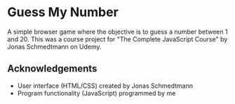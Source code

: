 # Guess My Number
A simple browser game where the objective is to guess a number between 1 and 20. This was a course project for "The Complete JavaScript Course" by Jonas Schmedtmann on Udemy.
## Acknowledgements
* User interface (HTML/CSS) created by Jonas Schmedtmann  
* Program functionality (JavaScript) programmed by me
